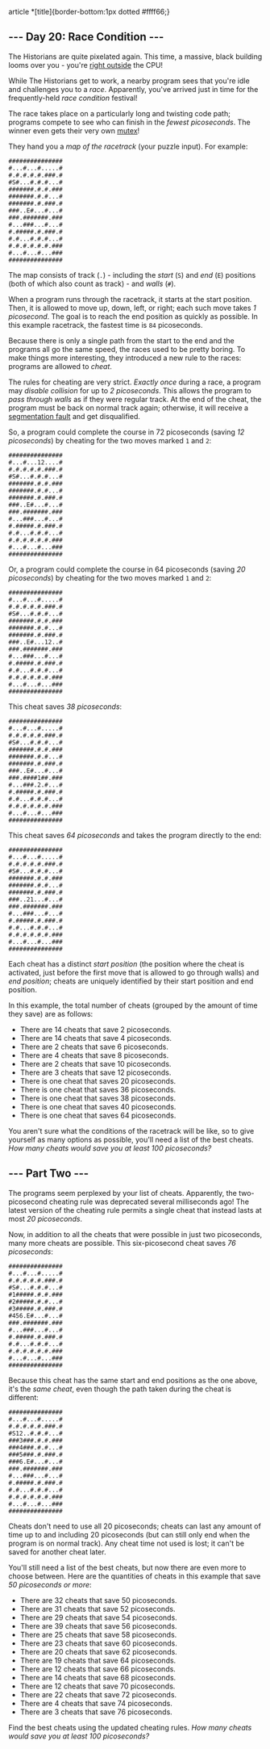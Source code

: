 article \*[title]{border-bottom:1px dotted #ffff66;}

## \--- Day 20: Race Condition ---

The Historians are quite pixelated again. This time, a massive, black building looms over you - you're [right outside](/2017/day/24) the CPU!

While The Historians get to work, a nearby program sees that you're idle and challenges you to a _race_. Apparently, you've arrived just in time for the frequently-held _race condition_ festival!

The race takes place on a particularly long and twisting code path; programs compete to see who can finish in the _fewest picoseconds_. The winner even gets their very own [mutex](<https://en.wikipedia.org/wiki/Lock_(computer_science)>)!

They hand you a _map of the racetrack_ (your puzzle input). For example:

```
###############
#...#...#.....#
#.#.#.#.#.###.#
#S#...#.#.#...#
#######.#.#.###
#######.#.#...#
#######.#.###.#
###..E#...#...#
###.#######.###
#...###...#...#
#.#####.#.###.#
#.#...#.#.#...#
#.#.#.#.#.#.###
#...#...#...###
###############

```

The map consists of track (`.`) - including the _start_ (`S`) and _end_ (`E`) positions (both of which also count as track) - and _walls_ (`#`).

When a program runs through the racetrack, it starts at the start position. Then, it is allowed to move up, down, left, or right; each such move takes _1 picosecond_. The goal is to reach the end position as quickly as possible. In this example racetrack, the fastest time is `84` picoseconds.

Because there is only a single path from the start to the end and the programs all go the same speed, the races used to be pretty boring. To make things more interesting, they introduced a new rule to the races: programs are allowed to _cheat_.

The rules for cheating are very strict. _Exactly once_ during a race, a program may _disable collision_ for up to _2 picoseconds_. This allows the program to _pass through walls_ as if they were regular track. At the end of the cheat, the program must be back on normal track again; otherwise, it will receive a [segmentation fault](https://en.wikipedia.org/wiki/Segmentation_fault) and get disqualified.

So, a program could complete the course in 72 picoseconds (saving _12 picoseconds_) by cheating for the two moves marked `1` and `2`:

```
###############
#...#...12....#
#.#.#.#.#.###.#
#S#...#.#.#...#
#######.#.#.###
#######.#.#...#
#######.#.###.#
###..E#...#...#
###.#######.###
#...###...#...#
#.#####.#.###.#
#.#...#.#.#...#
#.#.#.#.#.#.###
#...#...#...###
###############

```

Or, a program could complete the course in 64 picoseconds (saving _20 picoseconds_) by cheating for the two moves marked `1` and `2`:

```
###############
#...#...#.....#
#.#.#.#.#.###.#
#S#...#.#.#...#
#######.#.#.###
#######.#.#...#
#######.#.###.#
###..E#...12..#
###.#######.###
#...###...#...#
#.#####.#.###.#
#.#...#.#.#...#
#.#.#.#.#.#.###
#...#...#...###
###############

```

This cheat saves _38 picoseconds_:

```
###############
#...#...#.....#
#.#.#.#.#.###.#
#S#...#.#.#...#
#######.#.#.###
#######.#.#...#
#######.#.###.#
###..E#...#...#
###.####1##.###
#...###.2.#...#
#.#####.#.###.#
#.#...#.#.#...#
#.#.#.#.#.#.###
#...#...#...###
###############

```

This cheat saves _64 picoseconds_ and takes the program directly to the end:

```
###############
#...#...#.....#
#.#.#.#.#.###.#
#S#...#.#.#...#
#######.#.#.###
#######.#.#...#
#######.#.###.#
###..21...#...#
###.#######.###
#...###...#...#
#.#####.#.###.#
#.#...#.#.#...#
#.#.#.#.#.#.###
#...#...#...###
###############

```

Each cheat has a distinct _start position_ (the position where the cheat is activated, just before the first move that is allowed to go through walls) and _end position_; cheats are uniquely identified by their start position and end position.

In this example, the total number of cheats (grouped by the amount of time they save) are as follows:

-   There are 14 cheats that save 2 picoseconds.
-   There are 14 cheats that save 4 picoseconds.
-   There are 2 cheats that save 6 picoseconds.
-   There are 4 cheats that save 8 picoseconds.
-   There are 2 cheats that save 10 picoseconds.
-   There are 3 cheats that save 12 picoseconds.
-   There is one cheat that saves 20 picoseconds.
-   There is one cheat that saves 36 picoseconds.
-   There is one cheat that saves 38 picoseconds.
-   There is one cheat that saves 40 picoseconds.
-   There is one cheat that saves 64 picoseconds.

You aren't sure what the conditions of the racetrack will be like, so to give yourself as many options as possible, you'll need a list of the best cheats. _How many cheats would save you at least 100 picoseconds?_

## \--- Part Two ---

The programs seem perplexed by your list of cheats. Apparently, the two-picosecond cheating rule was deprecated several milliseconds ago! The latest version of the cheating rule permits a single cheat that instead lasts at most _20 picoseconds_.

Now, in addition to all the cheats that were possible in just two picoseconds, many more cheats are possible. This six-picosecond cheat saves _76 picoseconds_:

```
###############
#...#...#.....#
#.#.#.#.#.###.#
#S#...#.#.#...#
#1#####.#.#.###
#2#####.#.#...#
#3#####.#.###.#
#456.E#...#...#
###.#######.###
#...###...#...#
#.#####.#.###.#
#.#...#.#.#...#
#.#.#.#.#.#.###
#...#...#...###
###############

```

Because this cheat has the same start and end positions as the one above, it's the _same cheat_, even though the path taken during the cheat is different:

```
###############
#...#...#.....#
#.#.#.#.#.###.#
#S12..#.#.#...#
###3###.#.#.###
###4###.#.#...#
###5###.#.###.#
###6.E#...#...#
###.#######.###
#...###...#...#
#.#####.#.###.#
#.#...#.#.#...#
#.#.#.#.#.#.###
#...#...#...###
###############

```

Cheats don't need to use all 20 picoseconds; cheats can last any amount of time up to and including 20 picoseconds (but can still only end when the program is on normal track). Any cheat time not used is lost; it can't be saved for another cheat later.

You'll still need a list of the best cheats, but now there are even more to choose between. Here are the quantities of cheats in this example that save _50 picoseconds or more_:

-   There are 32 cheats that save 50 picoseconds.
-   There are 31 cheats that save 52 picoseconds.
-   There are 29 cheats that save 54 picoseconds.
-   There are 39 cheats that save 56 picoseconds.
-   There are 25 cheats that save 58 picoseconds.
-   There are 23 cheats that save 60 picoseconds.
-   There are 20 cheats that save 62 picoseconds.
-   There are 19 cheats that save 64 picoseconds.
-   There are 12 cheats that save 66 picoseconds.
-   There are 14 cheats that save 68 picoseconds.
-   There are 12 cheats that save 70 picoseconds.
-   There are 22 cheats that save 72 picoseconds.
-   There are 4 cheats that save 74 picoseconds.
-   There are 3 cheats that save 76 picoseconds.

Find the best cheats using the updated cheating rules. _How many cheats would save you at least 100 picoseconds?_
